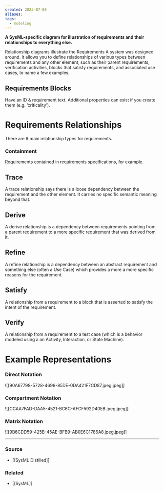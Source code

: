 ```yaml
---
created: 2023-07-08
aliases: 
tags:
  - modeling
---
```

**A SysML-specific diagram for illustration of requirements and their relationships to everything else.**

Relationship diagrams illustrate the Requirements A system was designed around. It allows you to define relationships of various types between requirements and any other element, such as their parent requirements, verification activities, blocks that satisfy requirements, and associated use cases, to name a few examples. 

## Requirements Blocks

Have an ID & requirement text. Additional properties can exist if you create them (e.g. ‘criticality’).

# Requirements Relationships

There are 6 main relationship types for requirements.

### Containment

Requirements contained in requirements specifications, for example. 

## Trace

A trace relationship says there is a loose dependency between the requirement and the other element. It carries no specific semantic meaning beyond that.

## Derive

A derive relationship is a dependency between requirements pointing from a parent requirement to a more specific requirement that was derived from it.

## Refine

A refine relationship is a dependency between an abstract requirement and something else (often a Use Case) which provides a more a more specific reasons for the requirement.

## Satisfy

A relationship from a requirement to a block that is asserted to satisfy the intent of the requirement.

## Verify

A relationship from a requirement to a test case (which is a behavior modeled using a an Activity, Interaction, or State Machine).

# Example Representations

### Direct Notation

![[90A67798-5728-4699-85DE-0DA421F7CD87.jpeg.jpeg]]

### Compartment Notation

![[CCAA7FAD-DAA5-4521-BC6C-AFCF592D40EB.jpeg.jpeg]]

### Matrix Notation

![[9B6CDD59-425B-45AE-BFB9-AB0E6C1786A8.jpeg.jpeg]]

---

### Source
- [[SysML Distilled]]

### Related
- [[SysML]]